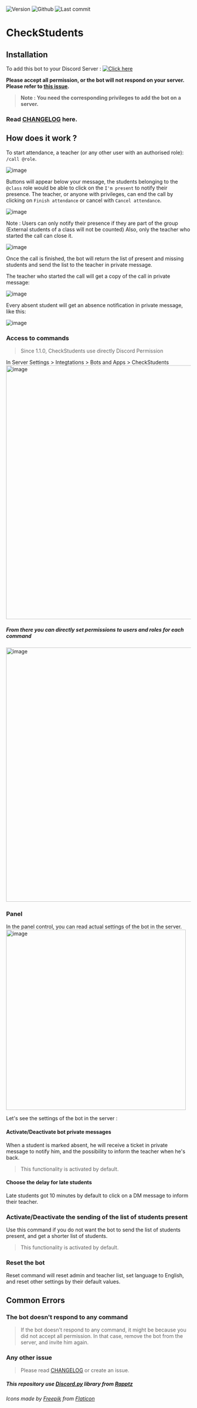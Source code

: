 ![Version](https://img.shields.io/github/v/tag/Renaud-Dov/CheckStudents?label=latest%20version)
![Github](https://img.shields.io/github/license/Renaud-Dov/CheckStudents)
![Last commit](https://img.shields.io/github/last-commit/Renaud-Dov/CheckStudents?color=yellow&logo=Python&logoColor=yellow)

# CheckStudents

## Installation

To add this bot to your Discord Server :
[![Click here](https://img.shields.io/badge/-Add%20the%20bot-blue?style=for-the-badge&logo=discord&logoColor=white)](https://discord.com/api/oauth2/authorize?client_id=790559693390872596&permissions=2048&scope=applications.commands%20bot)

**Please accept all permission, or the bot will not respond on your server. Please refer
to [this issue](#the-bot-doesnt-respond-to-any-command).**
> **Note : You need the corresponding privileges to add the bot on a server.**

### Read [CHANGELOG](CHANGELOG.md) here.

## How does it work ?

To start attendance, a teacher (or any other user with an authorised role): `/call @role`.

![image](https://user-images.githubusercontent.com/14821642/160217238-a2615018-30b5-4621-8337-80b54807046f.png)


Buttons will appear below your message, the students belonging to the `@class` role would be able to click on
the `I'm present` to notify their presence. The teacher, or anyone with privileges, can end the call by clicking
on `Finish attendance` or cancel with `Cancel attendance`.

![image](https://user-images.githubusercontent.com/14821642/160217288-46ea127e-2b27-487f-897f-61afd807331a.png)

Note : Users can only notify their presence if they are part of the group (External students of a class will not be
counted)
Also, only the teacher who started the call can close it.

![image](https://user-images.githubusercontent.com/14821642/160124714-45836521-c371-4ce8-9524-c170f12dadc2.png)

Once the call is finished, the bot will return the list of present and missing students and send the list to the teacher
in private message.

The teacher who started the call will get a copy of the call in private message:

![image](https://user-images.githubusercontent.com/14821642/160124803-7714fa1b-68e3-46d7-ab7e-2c9e29dde285.png)

Every absent student will get an absence notification in private message, like this:

![image](https://user-images.githubusercontent.com/14821642/160124860-19b5f0da-5c90-4e20-a4f6-d609bb0ba5d1.png)


### Access to commands
> Since 1.1.0, CheckStudents use directly Discord Permission

In Server Settings > Integtations > Bots and Apps > CheckStudents
<img width="690" alt="image" src="https://user-images.githubusercontent.com/14821642/187078389-c092b819-c667-482e-a75c-05efcf76a94a.png">

##### From there you can directly set permissions to users and roles for each command
<img width="691" alt="image" src="https://user-images.githubusercontent.com/14821642/187078642-d8616d5b-3892-4a94-9aa4-3ddd32d5b971.png">



### Panel

In the panel control, you can read actual settings of the bot in the server.
<img width="490" alt="image" src="https://user-images.githubusercontent.com/14821642/160217389-5fa35577-5e3b-4578-abf7-01674c4f5d2c.png">


Let's see the settings of the bot in the server :

#### Activate/Deactivate bot private messages

When a student is marked absent, he will receive a ticket in private message to notify him, and the possibility to
inform the teacher when he's back.
> This functionality is activated by default.

#### Choose the delay for late students

Late students got 10 minutes by default to click on a DM message to inform their teacher.

### Activate/Deactivate the sending of the list of students present

Use this command if you do not want the bot to send the list of students present, and get a shorter list of students.
> This functionality is activated by default.

### Reset the bot

Reset command will reset admin and teacher list, set language to English, and reset other
settings by their default values.


## Common Errors

### The bot doesn't respond to any command

> If the bot doesn't respond to any command, it might be because you did not accept all permission. In that case, remove the bot from the server, and invite him again.

### Any other issue

> Please read [CHANGELOG](CHANGELOG.md) or create an issue.

##### This repository use [Discord.py](https://github.com/Rapptz/discord.py) library from [Rapptz](https://github.com/Rapptz)

###### Icons made by [Freepik](http://www.freepik.com/) from [Flaticon](https://www.flaticon.com/)
